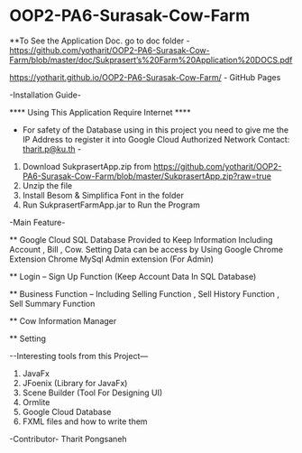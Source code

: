 # OOP2-PA6-Surasak-Cow-Farm

 **To See the Application Doc. go to doc folder - https://github.com/yotharit/OOP2-PA6-Surasak-Cow-Farm/blob/master/doc/Sukprasert’s%20Farm%20Application%20DOCS.pdf
 
https://yotharit.github.io/OOP2-PA6-Surasak-Cow-Farm/ - GitHub Pages

-Installation Guide-

**** Using This Application Require Internet ****

- For safety of the Database using in this project you need to give me the IP Address to register it into Google Cloud Authorized Network Contact: tharit.p@ku.th  -
1) Download SukprasertApp.zip from https://github.com/yotharit/OOP2-PA6-Surasak-Cow-Farm/blob/master/SukprasertApp.zip?raw=true
2) Unzip the file
3) Install Besom & Simplifica Font in the folder
4) Run SukprasertFarmApp.jar to Run the Program

-Main Feature-

** Google Cloud SQL Database Provided to Keep Information 
Including Account , Bill , Cow.
Setting Data can be access by
Using Google Chrome Extension
Chrome MySql Admin extension
(For Admin)

** Login – Sign Up Function (Keep Account Data In SQL Database)

** Business Function – Including Selling Function , Sell History Function , Sell Summary Function

** Cow Information Manager

** Setting

--Interesting tools from this Project—

1)	JavaFx
2)	JFoenix (Library for JavaFx)
3)	Scene Builder (Tool For Designing UI)
4)	Ormlite
5)	Google Cloud Database
6)	FXML files and how to write them

-Contributor-
Tharit Pongsaneh
